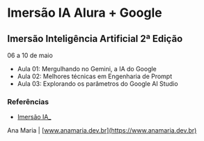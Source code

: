 # Imersão IA Alura + Google
## Imersão Inteligência Artificial 2ª Edição
06 a 10 de maio

- Aula 01: Mergulhando no Gemini, a IA do Google
- Aula 02: Melhores técnicas em Engenharia de Prompt
- Aula 03: Explorando os parâmetros do Google AI Studio

### Referências
- [Imersão IA_](https://www.alura.com.br/imersao-ia-google-gemini)



Ana Maria | [www.anamaria.dev.br](https://www.anamaria.dev.br)
